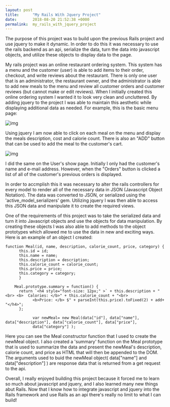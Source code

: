 ```yaml
---
layout: post
title:      "My Rails With Jquery Project"
date:       2018-08-20 21:52:38 +0000
permalink:  my_rails_with_jquery_project
---
```



The purpose of this project was to build upon the previous Rails project and use jquery to make it dynamic.  In order to do this it was necessary to use the rails backend as an api, serialize the data, turn the data into javascript objects, and utilize these objects to display data to the page.  

My rails project was an online restaurant ordering system. This system has a menu and the customer (user) is able to add items to their order, checkout, and write reviews about the restaurant.  There is only one user that is an administrator, the restaurant owner, and the administrator is able to add new meals to the menu and review all customer orders and customer reviews (but cannot make or edit reviews).  When I initially created this online ordering system I wanted it to look very clean and uncluttered. By adding jquery to the project I was able to maintain this aesthetic while displaying additional data as needed.  For example, this is the basic menu page: 

![img](https://i.imgur.com/DBIzZrN.png)

Using jquery I am now able to click on each meal on the menu and display the meals description, cost and calorie count. There is also an "ADD" button that can be used to add the meal to the customer's cart.

![img](https://i.imgur.com/hZ7Y6lU.png)

I did the same on the User's show page.  Initially I only had the customer's name and e-mail address. However, when the "Orders" button is clicked a list of all of the customer's previous orders is displayed.  

In order to accmplish this it was necessary to alter the rails controllers for every model to render all of the necessary data in JSON (Javascript Object Notation).  The data was converted to JSON, or serialized using the 'active_model_serializers' gem.  Utilizing jquery I was then able to access this JSON data and manipulate it to create the  required views.  

One of the requirements of this project was to take the serialized data and turn it into Javascript objects and use the objects for data manipulation. By creating these objects I was also able to add methods to the object prototypes which allowed me to use the data in new and exciting ways.  Here is an example of an object I created:  

```
function Meal(id, name, description, calorie_count, price, category) {
      this.id = id;
      this.name = name;
      this.description = description;
      this.calorie_count = calorie_count;
      this.price = price;
      this.category = category;
      }

    Meal.prototype.summary = function() {
      return `<h4 style="font-size: 12px;" >` + this.description + "<br> <b>  Calories: </b>" + this.calorie_count + "<br> 
			<b>Price: </b> $" + parseInt(this.price).toFixed(2) + add+ "</h4>";
      };
			
			var newMeal= new Meal(data["id"], data["name"], data["description"], data["calorie_count"], data["price"],  
			data["category"] );
```

Here you can see the Meal constructor function that I used to create the newMeal object. I also created a 'summary' function on the Meal prototype that is used to summarize the data and present the newMeal's description, calorie count, and price as HTML that will then be appended to the DOM. The arguments used to buid the newMeal object( data["name"] and data["description"] ) are response data that is returned from a get request to the api. 

Overall, I really enjoyed building this project because it forced me to learn so much about javascript and jquery, and I also learned many new things abut Rails.  Now that I know how to integrate javascript and jquery into the Rails framework and use Rails as an api there's really no limit to what I can build!
